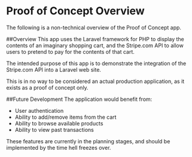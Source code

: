 Proof of Concept Overview
======================
The following is a non-technical overview of the Proof of Concept app.

##Overview
This app uses the Laravel framework for PHP to display the contents of an imaginary shopping cart, and the 
Stripe.com API to allow users to pretend to pay for the contents of that cart.  

The intended purpose of this app is to demonstrate the integration of the Stripe.com API into a Laravel web site.

This is in no way to be considered an actual production application, as it exists as a proof of concept only.


##Future Development
The application would benefit from:
- User authentication
- Ability to add/remove items from the cart
- Ability to browse available products
- Ability to view past transactions

These features are currently in the planning stages, and should be implemented by the time hell freezes over.
